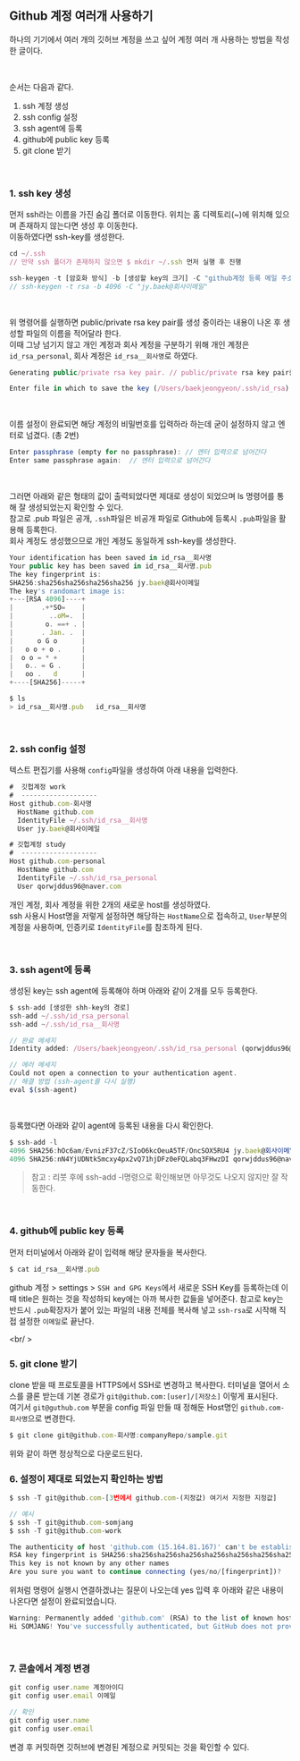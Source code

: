 ## Github 계정 여러개 사용하기
하나의 기기에서 여러 개의 깃허브 계정을 쓰고 싶어 계정 여러 개 사용하는 방법을 작성한 글이다.

<br />

순서는 다음과 같다.      
  1. ssh 계정 생성     
  2. ssh config 설정     
  3. ssh agent에 등록     
  4. github에 public key 등록    
  5. git clone 받기        
    
<br />

### 1. ssh key 생성
먼저 ssh라는 이름을 가진 숨김 폴더로 이동한다. 위치는 홈 디렉토리(~)에 위치해 있으며 존재하지 않는다면 생성 후 이동한다.    
이동하였다면 ssh-key를 생성한다.
```js
cd ~/.ssh
// 만약 ssh 폴더가 존재하지 않으면 $ mkdir ~/.ssh 먼저 실행 후 진행

ssh-keygen -t [암호화 방식] -b [생성할 key의 크기] -C "github계정 등록 메일 주소"
// ssh-keygen -t rsa -b 4096 -C "jy.baek@회사이메일"
```

<br />

위 명령어를 실행하면 public/private rsa key pair를 생성 중이라는 내용이 나온 후 생성할 파일의 이름을 적어달라 한다.     
이때 그냥 넘기지 않고 개인 계정과 회사 계정을 구분하기 위해 개인 계정은 `id_rsa_personal`, 회사 계정은 `id_rsa__회사명`로 하였다. 
```js
Generating public/private rsa key pair. // public/private rsa key pair를 생성 중

Enter file in which to save the key (/Users/baekjeongyeon/.ssh/id_rsa): // 이때 원하는 값으로 설정
```


<br />


이름 설정이 완료되면 해당 계정의 비밀번호를 입력하라 하는데 굳이 설정하지 않고 엔터로 넘겼다. (총 2번)
```js
Enter passphrase (empty for no passphrase): // 엔터 입력으로 넘어간다
Enter same passphrase again:  // 엔터 입력으로 넘어간다
```


<br />


그러면 아래와 같은 형태의 값이 출력되었다면 제대로 생성이 되었으며 ls 명령어를 통해 잘 생성되었는지 확인할 수 있다.     
참고로 .pub 파일은 공개, `.ssh`파일은 비공개 파일로 Github에 등록시 `.pub`파일을 활용해 등록한다.   
회사 계정도 생성했으므로 개인 계정도 동일하게 ssh-key를 생성한다.
```js
Your identification has been saved in id_rsa__회사명
Your public key has been saved in id_rsa__회사명.pub
The key fingerprint is:
SHA256:sha256sha256sha256sha256 jy.baek@회사이메일
The key's randomart image is:
+---[RSA 4096]----+
|       .+*SO=    |
|         ..oM=.  |
|        o. ==+ . |
|       . Jan. .  |
|      o G o      |
|   o o + o .     |
|  o o = * +      |
|   o.. = G .     |
|   oo .   d      |
+----[SHA256]-----+

$ ls
> id_rsa__회사명.pub	id_rsa__회사명
```


<br />


### 2. ssh config 설정
텍스트 편집기를 사용해 `config`파일을 생성하여 아래 내용을 입력한다.
```js
#  깃헙계정 work
#  -------------------
Host github.com-회사명
  HostName github.com
  IdentityFile ~/.ssh/id_rsa__회사명
  User jy.baek@회사이메일

# 깃헙계정 study
#  -------------------
Host github.com-personal
  HostName github.com
  IdentityFile ~/.ssh/id_rsa_personal
  User qorwjddus96@naver.com
```
개인 계정, 회사 계정을 위한 2개의 새로운 host를 생성하였다.     
ssh 사용시 Host명을 저렇게 설정하면 해당하는 `HostName`으로 접속하고, `User`부분의 계정을 사용하며, 인증키로 `IdentityFile`를 참조하게 된다.    

<br />

### 3. ssh agent에 등록
생성된 key는 ssh agent에 등록해야 하며 아래와 같이 2개를 모두 등록한다.
```js
$ ssh-add [생성한 shh-key의 경로]
ssh-add ~/.ssh/id_rsa_personal
ssh-add ~/.ssh/id_rsa__회사명

// 완료 메세지
Identity added: /Users/baekjeongyeon/.ssh/id_rsa_personal (qorwjddus96@naver.com)

// 에러 메세지
Could not open a connection to your authentication agent.
// 해결 방법 (ssh-agent를 다시 실행)
eval $(ssh-agent)
```

<br/>

등록했다면 아래와 같이 agent에 등록된 내용을 다시 확인한다.
```js
$ ssh-add -l
4096 SHA256:hOc6am/EvnizF37cZ/SIoO6kcOeuA5TF/OncSOX5RU4 jy.baek@회사이메일 (RSA)
4096 SHA256:nN4YjUDNtkSmcxy4px2vQ71hjDFz0eFQLabq3FHwzDI qorwjddus96@naver.com (RSA)
```
> 참고 : 리붓 후에 ssh-add -l명령으로 확인해보면 아무것도 나오지 않지만 잘 작동한다.

<br/>

### 4. github에 public key 등록
먼저 터미널에서 아래와 같이 입력해 해당 문자들을 복사한다.     
```js
$ cat id_rsa__회사명.pub
```
github 계정 > settings > `SSH and GPG Keys`에서 새로운 SSH Key를 등록하는데 이때 title은 원하는 것을 작성하되 key에는 아까 복사한 값들을 넣어준다. 
참고로 key는 반드시 `.pub`확장자가 붙어 있는 파일의 내용 전체를 복사해 넣고 `ssh-rsa`로 시작해 직접 설정한 `이메일`로 끝난다.

<br/ >

### 5. git clone 받기
clone 받을 때 프로토콜을 HTTPS에서 SSH로 변경하고 복사한다.
터미널을 열어서 소스를 클론 받는데 기본 경로가 `git@github.com:[user]/[저장소]` 이렇게 표시된다.     
여기서 `git@guthub.com` 부분을 config 파일 만들 때 정해둔 Host명인 `github.com-회사명`으로 변경한다.    
```js
$ git clone git@github.com-회사명:companyRepo/sample.git
```
위와 같이 하면 정상적으로 다운로드된다.

### 6. 설정이 제대로 되었는지 확인하는 방법
```js
$ ssh -T git@github.com-[3번에서 github.com-(지정값) 여기서 지정한 지정값]

// 예시
$ ssh -T git@github.com-somjang
$ ssh -T git@github.com-work

The authenticity of host 'github.com (15.164.81.167)' can't be established.
RSA key fingerprint is SHA256:sha256sha256sha256sha256sha256sha256sha256
This key is not known by any other names
Are you sure you want to continue connecting (yes/no/[fingerprint])?
```
위처럼 명령어 실행시 연결하겠냐는 질문이 나오는데 yes 입력 후 아래와 같은 내용이 나온다면 설정이 완료되었습니다.
```js
Warning: Permanently added 'github.com' (RSA) to the list of known hosts.
Hi SOMJANG! You've successfully authenticated, but GitHub does not provide shell access.
```

<br />

### 7. 콘솔에서 계정 변경
```js
git config user.name 계정아이디
git config user.email 이메일

// 확인
git config user.name
git config user.email
```
변경 후 커밋하면 깃허브에 변경된 계정으로 커밋되는 것을 확인할 수 있다.
























